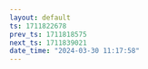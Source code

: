 ```yaml
---
layout: default
ts: 1711822678
prev_ts: 1711818575
next_ts: 1711839021
date_time: "2024-03-30 11:17:58"
---
```


